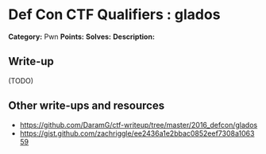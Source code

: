# Def Con CTF Qualifiers : glados

**Category:** Pwn
**Points:** 
**Solves:** 
**Description:**



## Write-up

(TODO)

## Other write-ups and resources

* https://github.com/DaramG/ctf-writeup/tree/master/2016_defcon/glados
* https://gist.github.com/zachriggle/ee2436a1e2bbac0852eef7308a106359
